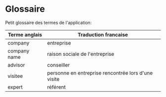 # Glossaire

Petit glossaire des termes de l'application:
 
 Terme anglais | Traduction francaise
 ------------- | --------------------
 company       | entreprise
 company name  | raison sociale de l'entreprise
 advisor       | conseiller
 visitee       | personne en entreprise rencontrée lors d'une visite
 expert        | référent

  